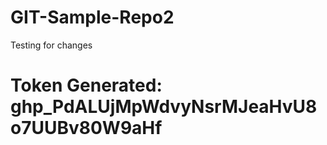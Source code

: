 # GIT-Sample-Repo2

Testing for changes

# Token Generated: 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
